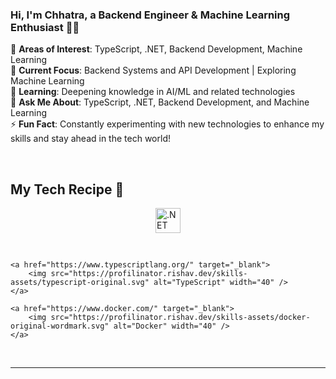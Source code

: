 ### Hi, I'm Chhatra, a Backend Engineer & Machine Learning Enthusiast 👨‍💻

👀  **Areas of Interest**: TypeScript, .NET, Backend Development, Machine Learning  
🔭  **Current Focus**: Backend Systems and API Development | Exploring Machine Learning  
🌱  **Learning**: Deepening knowledge in AI/ML and related technologies  
💼  **Ask Me About**: TypeScript, .NET, Backend Development, and Machine Learning  
⚡   **Fun Fact**: Constantly experimenting with new technologies to enhance my skills and stay ahead in the tech world!

<br/>  


## My Tech Recipe 🍴

<div style="display: flex; justify-content: center; align-items: center; gap: 30px; flex-wrap: wrap;">
    <a href="https://dotnet.microsoft.com/download/dotnet-framework" target="_blank">
        <img src="https://profilinator.rishav.dev/skills-assets/dot-net-original-wordmark.svg" alt=".NET" width="40" />
    </a> 

    <a href="https://www.typescriptlang.org/" target="_blank">
        <img src="https://profilinator.rishav.dev/skills-assets/typescript-original.svg" alt="TypeScript" width="40" />
    </a> 

    <a href="https://www.docker.com/" target="_blank">
        <img src="https://profilinator.rishav.dev/skills-assets/docker-original-wordmark.svg" alt="Docker" width="40" />
    </a>
</div>



<br/>  


----







